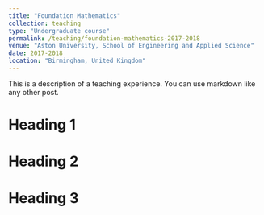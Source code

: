 ```yaml
---
title: "Foundation Mathematics"
collection: teaching
type: "Undergraduate course"
permalink: /teaching/foundation-mathematics-2017-2018
venue: "Aston University, School of Engineering and Applied Science"
date: 2017-2018
location: "Birmingham, United Kingdom"
---
```


This is a description of a teaching experience. You can use markdown like any other post.

Heading 1
======

Heading 2
======

Heading 3
======